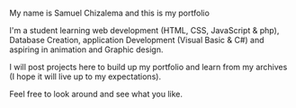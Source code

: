 My name is Samuel Chizalema and this is my portfolio

I'm a student learning web development (HTML, CSS, JavaScript & php), Database Creation, application Development (Visual Basic & C#) and aspiring in animation and Graphic design.

I will post projects here to build up my portfolio and learn from my archives (I hope it will live up to my expectations).

Feel free to look around and see what you like.
